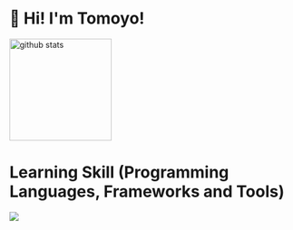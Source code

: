 # 👋 Hi! I'm Tomoyo!
<img alt="github stats" height="180px" src="https://github-readme-stats.vercel.app/api/top-langs/?username=1080tomoyo&layout=compact&count_private=true" />

# Learning Skill (Programming Languages, Frameworks and Tools)

<img src="https://skillicons.dev/icons?i=react,nextjs,ts,vue,js,nodejs,nuxtjs,nestjs,redux,webpack,npm,babel,aws,firebase,git,github,html,css,jquery,vscode,docker,php,laravel,mysql,ruby,rails,wordpress,illustrator,photoshop,figma"/>
